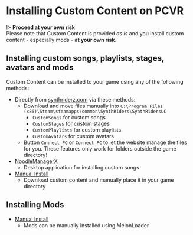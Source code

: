 # Installing Custom Content on PCVR

!> **Proceed at your own risk**  
Please note that Custom Content is provided _as is_ and you install custom content - especially mods - **at your own risk.**

## Installing custom songs, playlists, stages, avatars and mods

Custom Content can be installed to your game using any of the following methods:

- Directly from [synthriderz.com](https://synthriderz.com/beatmaps/downloader) via these methods:
    - Download and move files manually into `C:\Program Files (x86)\Steam\steamapps\common\SynthRiders\SynthRidersUC`
        - `CustomSongs` for custom songs
        - `CustomStages` for custom stages
        - `CustomPlaylists` for custom playlists
        - `CustomAvatars` for custom avatars
    - Button `Connect PC` or `Connect PC` to let the website manage the files for you. These features only work for folders outside the game directory!
- [NoodleManagerX](https://github.com/tommaier123/NoodleManagerX/releases)
    - Desktop application for installing custom songs
- [Manual Install](/installing-custom-content/pcvr/manual/)
    - Download custom content and manually place it in your game directory

## Installing Mods

- [Manual Install](/installing-custom-content/pcvr/installing-mods/)
    - Mods can be manually installed using MelonLoader
